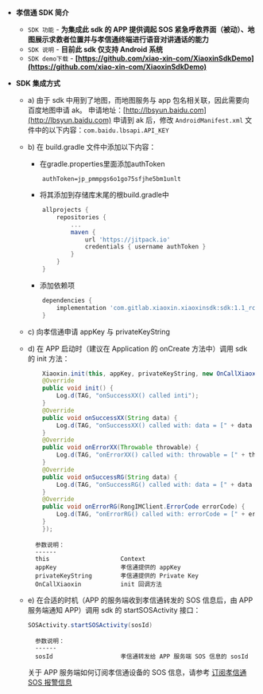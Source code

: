 - **孝信通 SDK 简介**

	- `SDK 功能` - **为集成此 sdk 的 APP 提供调起 SOS 紧急呼救界面（被动）、地图展示求救者位置并与孝信通终端进行语音对讲通话的能力**
	- `SDK 说明` - **目前此 sdk 仅支持 Android 系统**
	- `SDK demo下载` - **[https://github.com/xiao-xin-com/XiaoxinSdkDemo](https://github.com/xiao-xin-com/XiaoxinSdkDemo)**

- **SDK 集成方式**

	- a) 由于 sdk 中用到了地图，而地图服务与 app 包名相关联，因此需要向百度地图申请 ak。
		申请地址：[http://lbsyun.baidu.com](http://lbsyun.baidu.com)
		申请到 ak 后，修改 `AndroidManifest.xml` 文件中的以下内容：`com.baidu.lbsapi.API_KEY`

	- b) 在 build.gradle 文件中添加以下内容：
		- 在gradle.properties里面添加authToken
		
		```properties
			authToken=jp_pmmpgs6o1go75sfjhe5bm1unlt
		```
		
		- 将其添加到存储库末尾的根build.gradle中   
		     
		```groovy
			allprojects {
				repositories {
					...
					maven { 
						url 'https://jitpack.io' 
						credentials { username authToken }
					}
				}
			}
		```
		
		- 添加依赖项
		
		```groovy
			dependencies {
				implementation 'com.gitlab.xiaoxin.xiaoxinsdk:sdk:1.1_rc12'
			}
		```
		
	- c) 向孝信通申请 appKey 与 privateKeyString
	- d) 在 APP 启动时（建议在 Application 的 onCreate 方法中）调用 sdk 的 init 方法：
		```java
		    Xiaoxin.init(this, appKey, privateKeyString, new OnCallXiaoxin() {
			@Override
			public void init() {
			    Log.d(TAG, "onSuccessXX() called inti");
			}
			@Override
			public void onSuccessXX(String data) {
			    Log.d(TAG, "onSuccessXX() called with: data = [" + data + "]");
			}
			@Override
			public void onErrorXX(Throwable throwable) {
			    Log.d(TAG, "onErrorXX() called with: throwable = [" + throwable + "]");
			}
			@Override
			public void onSuccessRG(String data) {
			    Log.d(TAG, "onSuccessRG() called with: data = [" + data + "]");
			}
			@Override
			public void onErrorRG(RongIMClient.ErrorCode errorCode) {
			    Log.d(TAG, "onErrorRG() called with: errorCode = [" + errorCode + "]");
			}
		    });
		```
			参数说明：
			------
			this                    Context
			appKey                  孝信通提供的 appKey
			privateKeyString        孝信通提供的 Private Key
			OnCallXiaoxin           init 回调方法
	- e) 在合适的时机（APP 的服务端收到孝信通转发的 SOS 信息后，由 APP 服务端通知 APP）调用 sdk 的 startSOSActivity 接口：
		```java
		SOSActivity.startSOSActivity(sosId)
		```
			参数说明：
			------
			sosId                   孝信通转发给 APP 服务端 SOS 信息的 sosId
	     关于 APP 服务端如何订阅孝信通设备的 SOS 信息，请参考 [订阅孝信通 SOS 报警信息](https://xxtserver.xiao-xin.com/apidocument/api_push_sos/)
